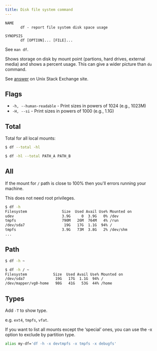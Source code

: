 ```yaml
---
title: Disk file system command
---
```



```
NAME
       df - report file system disk space usage

SYNOPSIS
       df [OPTION]... [FILE]...
```

See `man df`.

Shows storage on disk by mount point (partions, hard drives, external media) and shows a percent usage. This can give a wider picture than `du` command.

See [answer](https://unix.stackexchange.com/questions/64815/how-to-print-the-percentage-of-disk-use-from-df-hl/64840) on Unix Stack Exchange site.


## Flags

- `-h, --human-readable` - Print sizes in powers of 1024 (e.g., 1023M)
- `-H, --si` - Print sizes in powers of 1000 (e.g., 1.1G)


## Total

Total for all local mounts:

```sh
$ df --total -hl
```

```sh
$ df -hl --total PATH_A PATH_B
```

## All

If the mount for `/` path is close to 100% then you'll errors running your machine.

This does not need root privileges.

```sh
$ df -h
Filesystem                Size  Used Avail Use% Mounted on
udev                      3.9G     0  3.9G   0% /dev
tmpfs                     790M   26M  764M   4% /run
/dev/sda7                  19G   17G  1.1G  94% /
tmpfs                     3.9G   73M  3.8G   2% /dev/shm
...
```

## Path

```sh
$ df -h ~
```

```sh
$ df -h / ~
Filesystem            Size  Used Avail Use% Mounted on
/dev/sda7              19G   17G  1.1G  94% /
/dev/mapper/vg0-home   98G   41G   53G  44% /home
```


## Types

Add `-T` to show type.

e.g. `ext4`, `tmpfs`, `vfat`.

If you want to list all mounts except the ‘special’ ones, you can use the -x option to exclude by partition type.

```sh
alias my-df='df -h -x devtmpfs -x tmpfs -x debugfs'
```
